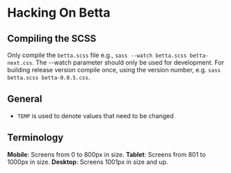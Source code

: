 # Hacking On Betta

## Compiling the SCSS

Only compile the `betta.scss` file e.g., `sass --watch betta.scss betta-next.css`. The --watch parameter should only be used for development. For building release version compile once, using the version number, e.g. `sass betta.scss betta-0.0.5.css`.

## General
- `TEMP` is used to denote values that need to be changed

## Terminology

**Mobile**: Screens from 0 to 800px in size.
**Tablet**: Screens from 801 to 1000px in size.
**Desktop**: Screens 1001px in size and up.